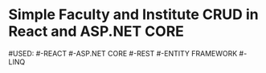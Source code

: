 # Simple Faculty and Institute CRUD in React and ASP.NET CORE
#USED:
#-REACT
#-ASP.NET CORE
#-REST
#-ENTITY FRAMEWORK
#-LINQ
